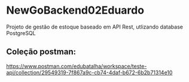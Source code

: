 # NewGoBackend02Eduardo
Projeto de gestão de estoque baseado em API Rest, utlizando database PostgreSQL

## Coleção postman:
https://www.postman.com/edubatalha/workspace/teste-api/collection/29549319-7f867a9c-cb74-4daf-b672-6b2b71314e10
